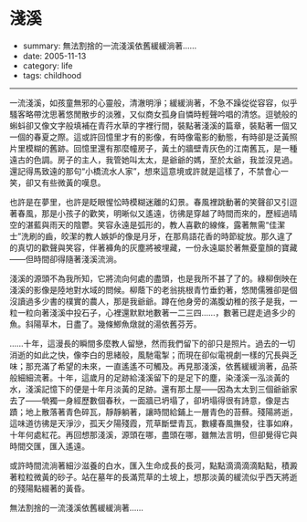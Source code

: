 # 淺溪

- summary: 無法割捨的一流淺溪依舊緩緩淌著……
- date: 2005-11-13
- category: life
- tags: childhood

-------------

一流淺溪，如孩童無邪的心靈般，清澈明淨；緩緩淌著，不急不躁從從容容，似乎騷客略帶沈思著悠閒散步的淡雅，又似商女孤身自憐時輕聲吟唱的清悠。逗號般的蝌蚪卻又像文字般填補在青荇水草的字裡行間，裝點著淺溪的篇章，裝點著一個又一個的春夏之際。這或許回憶里才有的影像，有時像電影的動態，有時卻是泛黃照片里模糊的舊跡。回憶里還有那麼幢房子，黃土的牆壁青灰色的江南舊瓦，是一種遠古的色調。房子的主人，我管她叫太太，是爺爺的媽，至於太爺，我並沒見過。還記得馬致遠的那句“小橋流水人家”，想來這意境或許就是這樣了，不禁會心一笑，卻又有些微黃的嘆息。

也許是在夢里，也許是眨眼惺忪時模糊迷離的幻景。春風裡跳動著的笑聲卻又引逗著春風，那是小孩子的歡笑，明晰似又遙遠，彷彿是穿越了時間而來的，歷經過晴空的湛藍與雨天的陰鬱。笑容永遠是弧形的，教人喜歡的線條，露著無需“佳潔士”洗刷的齒，皎潔的教人嫉妒的像是月牙，在那鳥語花香的時節綻放。那久違了的真切的歡聲與笑容，伴著褲角的灰塵將被埋藏，一份永遠屬於著無憂童顏的寶藏——但時間卻得隨著淺溪流淌。

淺溪的源頭不為我所知，它將流向何處的盡頭，也是我所不甚了了的。綠柳倒映在淺溪的影像是陸地對水域的問候。柳蔭下的老翁挑根青竹垂釣著，悠閒儒雅卻是個沒讀過多少書的樸實的農人，那是我爺爺。蹲在他身旁的滿腹幼稚的孩子是我，一粒一粒向著淺溪中投石子，心裡還默默地數著一二三四……，數著已趕走過多少的魚。斜陽草木，日盡了。幾條鯽魚燉就的湯依舊芬芳。

……十年，這漫長的瞬間多麼教人留戀，然而我們留下的卻只是照片。過去的一切消逝的如此之快，像李白的思緒般，風馳電掣；而現在卻似電視劇一樣的冗長與乏味；那充滿了希望的未來，一直遙遙不可觸及。再見那淺溪，依舊緩緩淌著，品茶般細細流著。十年，這歲月的足跡給淺溪留下的是足下的塵，染淺溪一泓淡黃的水，淺溪記憶下的便是十年月淡黃的足跡。還有那土屋——因為太太到三個爺爺家去了——煢獨一身經歷數個春秋，一面牆已坍塌了，卻坍塌得很有詩意，像是古蹟；地上散落著青色碎瓦，靜靜躺著，讓時間給鋪上一層青色的苔蘚。殘陽將逝，這味道彷彿是天淨沙，孤天夕陽殘霞，荒草斷壁青瓦，數縷春風撫發，往事如麻，十年何處紅花。再回想那淺溪，源頭在哪，盡頭在哪，雖無法言明，但卻覺得它與時間交匯，匯入遙遠。

或許時間流淌著細沙滋養的白水，匯入生命成長的長河，點點滴滴滴滴點點，積澱著粒粒微黃的砂子。站在墓年的長滿荒草的土坡上，想那淡黃的緩流似乎西天將逝的殘陽點綴著的黃昏。

無法割捨的一流淺溪依舊緩緩淌著……
